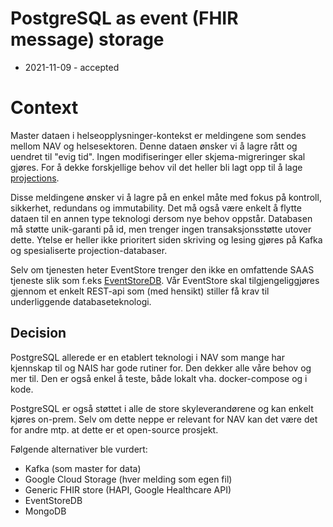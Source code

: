 # PostgreSQL as event (FHIR message) storage

* 2021-11-09 - accepted

# Context
Master dataen i helseopplysninger-kontekst er meldingene som sendes mellom NAV og helsesektoren. Denne dataen ønsker vi å lagre rått og uendret til "evig tid". Ingen modifiseringer eller skjema-migreringer skal gjøres. For å dekke forskjellige behov vil det heller bli lagt opp til å lage [projections](https://zimarev.com/blog/event-sourcing/projections/).

Disse meldingene ønsker vi å lagre på en enkel måte med fokus på kontroll, sikkerhet, redundans og immutability. Det må også være enkelt å flytte dataen til en annen type teknologi dersom nye behov oppstår. Databasen må støtte unik-garanti på id, men trenger ingen transaksjonsstøtte utover dette. Ytelse er heller ikke prioritert siden skriving og lesing gjøres på Kafka og spesialiserte projection-databaser.

Selv om tjenesten heter EventStore trenger den ikke en omfattende SAAS tjeneste slik som f.eks [EventStoreDB](https://www.eventstore.com/). Vår EventStore skal tilgjengeliggjøres gjennom et enkelt REST-api som (med hensikt) stiller få krav til underliggende databaseteknologi. 

## Decision
PostgreSQL allerede er en etablert teknologi i NAV som mange har kjennskap til og NAIS har gode rutiner for. Den dekker alle våre behov og mer til. Den er også enkel å teste, både lokalt vha. docker-compose og i kode.

PostgreSQL er også støttet i alle de store skyleverandørene og kan enkelt kjøres on-prem. Selv om dette neppe er relevant for NAV kan det være det for andre mtp. at dette er et open-source prosjekt.

Følgende alternativer ble vurdert:
- Kafka (som master for data)
- Google Cloud Storage (hver melding som egen fil)
- Generic FHIR store (HAPI, Google Healthcare API)
- EventStoreDB
- MongoDB